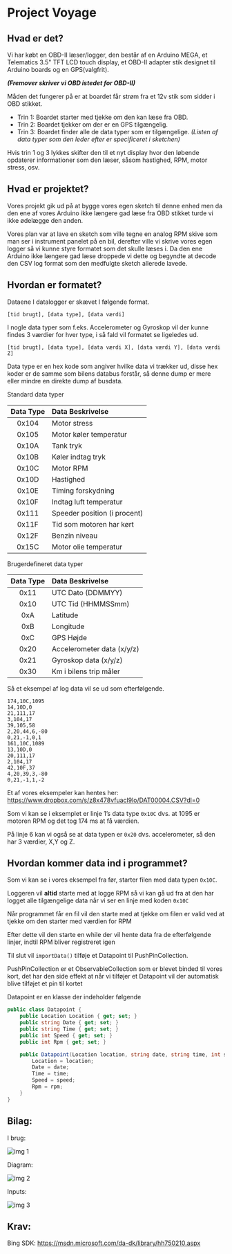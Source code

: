 Project Voyage
==============


Hvad er det?
-------------------

Vi har købt en OBD-II læser/logger, den består af en Arduino MEGA, et Telematics 3.5" TFT LCD touch display, et OBD-II adapter stik designet til Arduino boards og en GPS(valgfrit).
 
 ***(Fremover skriver vi OBD istedet for OBD-II)***
 
Måden det fungerer på er at boardet får strøm fra et 12v stik som sidder i OBD stikket. 

 - Trin 1: Boardet starter med tjekke om den kan læse fra OBD.
 - Trin 2: Boardet tjekker om der er en GPS tilgængelig.
 - Trin 3: Boardet finder alle de data typer som er tilgængelige. 
*(Listen af data typer som den leder efter er specificeret i sketchen)*

Hvis trin 1 og 3 lykkes skifter den til et nyt display hvor den løbende opdaterer informationer som den læser, såsom hastighed, RPM, motor stress, osv.

Hvad er projektet?
-------------------

Vores projekt gik ud på at bygge vores egen sketch til denne enhed men da den ene af vores Arduino ikke længere gad læse fra OBD stikket turde vi ikke ødelægge den anden.

Vores plan var at lave en sketch som ville tegne en analog RPM skive som man ser i instrument panelet på en bil, derefter ville vi skrive vores egen logger så vi kunne styre formatet som det skulle læses i. Da den ene Arduino ikke længere gad læse droppede vi dette og begyndte at decode den CSV log format som den medfulgte sketch allerede lavede.

Hvordan er formatet?
-------------------

Dataene I datalogger er skævet I følgende format.

`[tid brugt], [data type], [data værdi]`

I nogle data typer som f.eks. Accelerometer og Gyroskop vil der kunne findes 3 værdier for hver type, i så fald vil formatet se ligeledes ud.

`[tid brugt], [data type], [data værdi X], [data værdi Y], [data værdi Z]`

Data type er en hex kode som angiver hvilke data vi trækker ud, disse hex koder er de samme som bilens databus forstår, så denne dump er mere eller mindre en direkte dump af busdata.

Standard data typer

|Data Type|Data Beskrivelse|
|:---:|:---|
|0x104|Motor stress|
|0x105|Motor køler temperatur|
|0x10A|Tank tryk|
|0x10B|Køler indtag tryk|
|0x10C|Motor RPM|
|0x10D|Hastighed|
|0x10E|Timing forskydning|
|0x10F|Indtag luft temperatur|
|0x111|Speeder position (i procent)|
|0x11F|Tid som motoren har kørt|
|0x12F|Benzin niveau|
|0x15C|Motor olie temperatur|

Brugerdefineret data typer

|Data Type|Data Beskrivelse|
|:---:|:---|
|0x11|UTC Dato (DDMMYY)|
|0x10|UTC Tid (HHMMSSmm)|
|0xA|Latitude|
|0xB|Longitude|
|0xC|GPS Højde|
|0x20|Accelerometer data (x/y/z)|
|0x21|Gyroskop data (x/y/z)|
|0x30|Km i bilens trip måler|

Så et eksempel af log data vil se ud som efterfølgende.

```csv
174,10C,1095
14,10D,0
21,111,17
3,104,17
39,105,58
2,20,44,6,-80
0,21,-1,0,1
161,10C,1089
13,10D,0
20,111,17
2,104,17
42,10F,37
4,20,39,3,-80
0,21,-1,1,-2
```

Et af vores eksempeler kan hentes her: https://www.dropbox.com/s/z8x478vfuacl9lo/DAT00004.CSV?dl=0

Som vi kan se i eksemplet er linje 1’s data type `0x10C` dvs. at 1095 er motoren RPM og det tog 174 ms at få værdien.

På linje 6 kan vi også se at data typen er `0x20` dvs. accelerometer, så den har 3 værdier, X,Y og Z.

Hvordan kommer data ind i programmet?
------------------------------------

Som vi kan se i vores eksempel fra før, starter filen med data typen `0x10C`.

Loggeren vil **altid** starte med at logge RPM så vi kan gå ud fra at den har logget alle tilgængelige data når vi ser en linje med koden `0x10C`

Når programmet får en fil vil den starte med at tjekke om filen er valid ved at tjekke om den starter med værdien for RPM

Efter dette vil den starte en while der vil hente data fra de efterfølgende linjer, indtil RPM bliver registreret igen

Til slut vil `importData()` tilføje et Datapoint til PushPinCollection.

PushPinCollection er et ObservableCollection som er blevet binded til vores kort, det har den side effekt at når vi tilføjer et Datapoint vil der automatisk blive tilføjet et pin til kortet

Datapoint er en klasse der indeholder følgende

```CS
public class Datapoint {
    public Location Location { get; set; }
    public string Date { get; set; }
    public string Time { get; set; }
    public int Speed { get; set; }
    public int Rpm { get; set; }

    public Datapoint(Location location, string date, string time, int speed, int rpm) {
        Location = location;
        Date = date;
        Time = time;
        Speed = speed;
        Rpm = rpm;
    }
}
```

Bilag:
------

I brug:

![img 1](http://cdn.wejlgaard.com/3.jpg)

Diagram:

![img 2](http://cdn.wejlgaard.com/diagram.png)

Inputs:

![img 3](http://cdn.wejlgaard.com/sockets.jpg)

Krav:
-----
Bing SDK: https://msdn.microsoft.com/da-dk/library/hh750210.aspx

